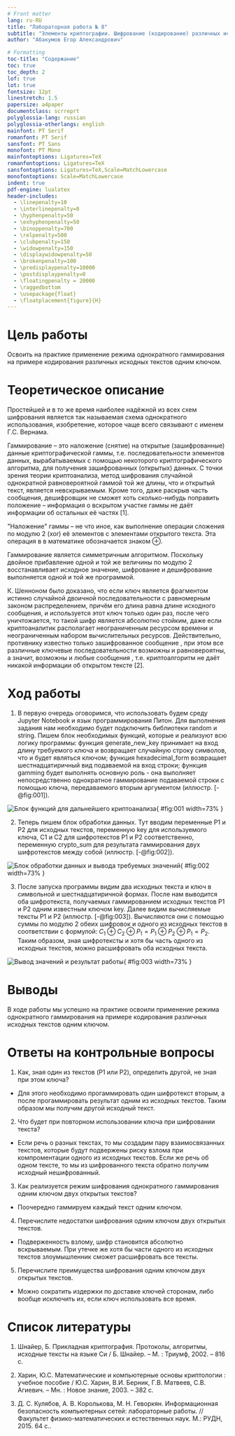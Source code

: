 ```yaml
---
# Front matter
lang: ru-RU
title: "Лабораторная работа № 8"
subtitle: "Элементы криптографии. Шифрование (кодирование) различных исходных текстов одним ключом"
author: "Абакумов Егор Александрович"

# Formatting
toc-title: "Содержание"
toc: true
toc_depth: 2
lof: true
lot: true
fontsize: 12pt
linestretch: 1.5
papersize: a4paper
documentclass: scrreprt
polyglossia-lang: russian
polyglossia-otherlangs: english
mainfont: PT Serif
romanfont: PT Serif
sansfont: PT Sans
monofont: PT Mono
mainfontoptions: Ligatures=TeX
romanfontoptions: Ligatures=TeX
sansfontoptions: Ligatures=TeX,Scale=MatchLowercase
monofontoptions: Scale=MatchLowercase
indent: true
pdf-engine: lualatex
header-includes:
  - \linepenalty=10
  - \interlinepenalty=0
  - \hyphenpenalty=50
  - \exhyphenpenalty=50
  - \binoppenalty=700
  - \relpenalty=500
  - \clubpenalty=150
  - \widowpenalty=150
  - \displaywidowpenalty=50
  - \brokenpenalty=100
  - \predisplaypenalty=10000
  - \postdisplaypenalty=0
  - \floatingpenalty = 20000
  - \raggedbottom
  - \usepackage{float}
  - \floatplacement{figure}{H}
---
```


# Цель работы

Освоить на практике применение режима однократного гаммирования на примере кодирования различных исходных текстов одним ключом.

# Теоретическое описание

Простейшей и в то же время наиболее надёжной из всех схем шифрования является так
называемая схема однократного использования, изобретение, которое чаще всего
связывают с именем Г.С. Вернама.

Гаммирование – это наложение (снятие) на открытые (зашифрованные) данные криптографической гаммы, т.е. последовательности элементов данных, вырабатываемых с помощью некоторого криптографического алгоритма, для получения зашифрованных (открытых) данных. С точки зрения теории криптоанализа, метод шифрования случайной однократной равновероятной гаммой той же длины, что и открытый текст, является невскрываемым. Кроме того, даже раскрыв часть сообщения, дешифровщик не сможет хоть сколько-нибудь поправить положение – информация о вскрытом участке гаммы не даёт информации об остальных её частях [1].

"Наложение" гаммы – не что иное, как выполнение операции сложения по модулю 2 (xor) её элементов с элементами открытого текста. Эта операция в в математике обозначается знаком $\oplus$.

Гаммирование является симметричным алгоритмом. Поскольку двойное прибавление одной и той же величины по модулю 2 восстанавливает исходное значение, шифрование и дешифрование выполняется одной и той же программой.

К. Шенноном было доказано, что если ключ является фрагментом истинно случайной двоичной последовательности с равномерным законом распределением, причём его длина равна длине исходного сообщения, и используется этот ключ только один раз, после чего уничтожается, то такой шифр является абсолютно стойким, даже если криптоаналитик располагает неограниченным ресурсом времени и неограниченным набором вычислительных ресурсов. Действительно, противнику известно только зашифрованное сообщение , при этом все различные ключевые последовательности возможны и равновероятны, а значит, возможны и любые сообщения , т.е. криптоалгоритм не даёт никакой информации об открытом тексте [2].

# Ход работы

1. В первую очередь оговоримся, что использовать будем среду Jupyter Notebook и язык программирования Питон. Для выполнения задания нам необходимо будет подключить библиотеки random и string. Пишем блок необходимых функций, которые и реализуют всю логику программы: функция generate_new_key принимает на вход длину требуемого ключа и возвращает случайную строку символов, что и будет являться ключом; функция hexadecimal_form возвращает шестнадцатиричный вид подаваемой на вход строки; функция gamming будет выполнять основную роль - она выполняет непосредственно однократное гаммирование подаваемой строки с помощью ключа, передаваемого вторым аргументом (иллюстр. [-@fig:001]).

![Блок функций для дальнейшего криптоанализа](image/report/1.png){ #fig:001 width=73% }

2. Теперь пишем блок обработки данных. Тут вводим переменные P1 и P2 для исходных текстов, переменную key для используемого ключа, C1 и С2 для шифротекстов P1 и Р2 соответственно, переменную crypto_sum для результата гаммирования двух шифротекстов между собой (иллюстр. [-@fig:002]).   

![Блок обработки данных и вывода требуемых значений](image/report/2.png){ #fig:002 width=73% }

3. После запуска программы видим два исходных текста и ключ в символьной и шестнадцатиричной формах. После нам выводится оба шифротекста, получаемых гаммированием исходных текстов P1 и Р2 одним известным ключом key. Далее видим вычисляемые тексты Р1 и Р2 (иллюстр. [-@fig:003]). Вычисляются они с помощью суммы по модулю 2 обеих шифровок и одного из исходных текстов в соответствии с формулой: $C_1\oplus C_2\oplus P_1 = P_1\oplus P_2\oplus P_1 = P_2$. Таким образом, зная шифротексты и хотя бы часть одного из исходных текстов, можно расшифровать оба исходных текста. 

![Вывод значений и результат работы](image/report/3.png){ #fig:003 width=73% }

# Выводы

В ходе работы мы успешно на практике освоили применение режима однократного гаммирования на примере кодирования различных исходных текстов одним ключом.

# Ответы на контрольные вопросы

1. Как, зная один из текстов (P1 или P2), определить другой, не зная при этом ключа?
  * Для этого необходимо прогаммировать один шифротекст вторым, а после прогаммировать результат одним из исходных текстов. Таким образом мы получим другой исходный текст.

2. Что будет при повторном использовании ключа при шифровании текста?
  * Если речь о разных текстах, то мы создадим пару взаимосвязанных текстов, которые будут подвержены риску взлома при компроментации одного из исходных текстов. Если же речь об одном тексте, то мы из шифрованного текста обратно получим исходный нешифрованный.

3. Как реализуется режим шифрования однократного гаммирования одним ключом двух открытых текстов?
  * Поочередно гаммируем каждый текст одним ключом.

4. Перечислите недостатки шифрования одним ключом двух открытых текстов.
  * Подверженность взлому, шифр становится абсолютно вскрываемым. При утечке же хотя бы части одного из исходных текстов злоумышленник сможет расшифровать все тексты.

5. Перечислите преимущества шифрования одним ключом двух открытых текстов.
  * Можно сократить издержки по доставке ключей сторонам, либо вообще исключить их, если ключ использовать все время.

# Список литературы

1. Шнайер, Б. Прикладная криптография. Протоколы, алгоритмы, исходные тексты на языке Си / Б. Шнайер. – М. : Триумф, 2002. – 816 с.

2. Харин, Ю.С. Математические и компьютерные основы криптологии : учебное пособие / Ю.С. Харин, В.И. Берник, Г.В. Матвеев, С.В. Агиевич. – Мн. : Новое знание, 2003. – 382 с.

3. Д. С. Кулябов, А. В. Королькова, М. Н. Геворкян. Информационная безопасность компьютерных сетей: лабораторные работы. // Факультет физико-математических и естественных наук. M.: РУДН, 2015. 64 с..